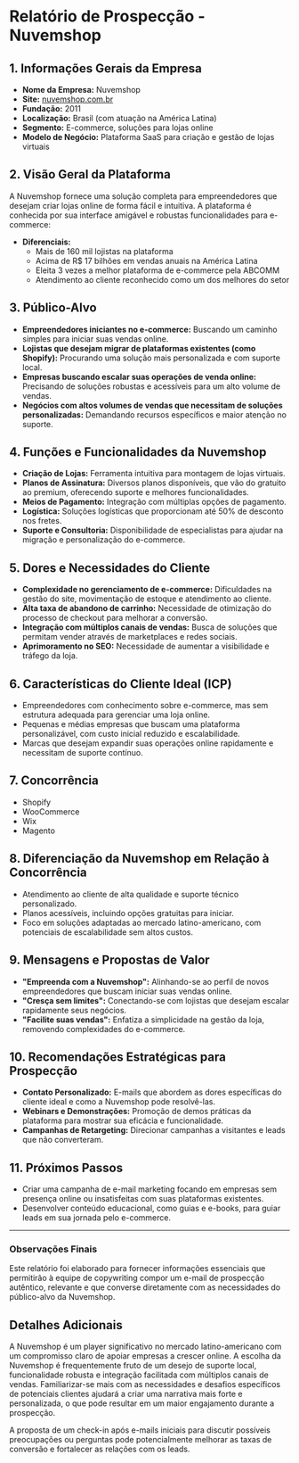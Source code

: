 # Relatório de Prospecção - Nuvemshop

## 1. **Informações Gerais da Empresa**
- **Nome da Empresa:** Nuvemshop
- **Site:** [nuvemshop.com.br](https://www.nuvemshop.com.br)
- **Fundação:** 2011
- **Localização:** Brasil (com atuação na América Latina)
- **Segmento:** E-commerce, soluções para lojas online
- **Modelo de Negócio:** Plataforma SaaS para criação e gestão de lojas virtuais

## 2. **Visão Geral da Plataforma**
A Nuvemshop fornece uma solução completa para empreendedores que desejam criar lojas online de forma fácil e intuitiva. A plataforma é conhecida por sua interface amigável e robustas funcionalidades para e-commerce:
- **Diferenciais:**
  - Mais de 160 mil lojistas na plataforma
  - Acima de R$ 17 bilhões em vendas anuais na América Latina
  - Eleita 3 vezes a melhor plataforma de e-commerce pela ABCOMM
  - Atendimento ao cliente reconhecido como um dos melhores do setor

## 3. **Público-Alvo**
- **Empreendedores iniciantes no e-commerce:** Buscando um caminho simples para iniciar suas vendas online.
- **Lojistas que desejam migrar de plataformas existentes (como Shopify):** Procurando uma solução mais personalizada e com suporte local.
- **Empresas buscando escalar suas operações de venda online:** Precisando de soluções robustas e acessíveis para um alto volume de vendas.
- **Negócios com altos volumes de vendas que necessitam de soluções personalizadas:** Demandando recursos específicos e maior atenção no suporte.

## 4. **Funções e Funcionalidades da Nuvemshop**
- **Criação de Lojas:** Ferramenta intuitiva para montagem de lojas virtuais.
- **Planos de Assinatura:** Diversos planos disponíveis, que vão do gratuito ao premium, oferecendo suporte e melhores funcionalidades.
- **Meios de Pagamento:** Integração com múltiplas opções de pagamento.
- **Logística:** Soluções logísticas que proporcionam até 50% de desconto nos fretes.
- **Suporte e Consultoria:** Disponibilidade de especialistas para ajudar na migração e personalização do e-commerce.

## 5. **Dores e Necessidades do Cliente**
- **Complexidade no gerenciamento de e-commerce:** Dificuldades na gestão do site, movimentação de estoque e atendimento ao cliente.
- **Alta taxa de abandono de carrinho:** Necessidade de otimização do processo de checkout para melhorar a conversão.
- **Integração com múltiplos canais de vendas:** Busca de soluções que permitam vender através de marketplaces e redes sociais.
- **Aprimoramento no SEO:** Necessidade de aumentar a visibilidade e tráfego da loja.

## 6. **Características do Cliente Ideal (ICP)**
- Empreendedores com conhecimento sobre e-commerce, mas sem estrutura adequada para gerenciar uma loja online.
- Pequenas e médias empresas que buscam uma plataforma personalizável, com custo inicial reduzido e escalabilidade.
- Marcas que desejam expandir suas operações online rapidamente e necessitam de suporte contínuo.

## 7. **Concorrência**
- Shopify
- WooCommerce
- Wix
- Magento

## 8. **Diferenciação da Nuvemshop em Relação à Concorrência**
- Atendimento ao cliente de alta qualidade e suporte técnico personalizado.
- Planos acessíveis, incluindo opções gratuitas para iniciar.
- Foco em soluções adaptadas ao mercado latino-americano, com potenciais de escalabilidade sem altos custos.

## 9. **Mensagens e Propostas de Valor**
- **"Empreenda com a Nuvemshop":** Alinhando-se ao perfil de novos empreendedores que buscam iniciar suas vendas online.
- **"Cresça sem limites":** Conectando-se com lojistas que desejam escalar rapidamente seus negócios.
- **"Facilite suas vendas":** Enfatiza a simplicidade na gestão da loja, removendo complexidades do e-commerce.

## 10. **Recomendações Estratégicas para Prospecção**
- **Contato Personalizado:** E-mails que abordem as dores específicas do cliente ideal e como a Nuvemshop pode resolvê-las.
- **Webinars e Demonstrações:** Promoção de demos práticas da plataforma para mostrar sua eficácia e funcionalidade.
- **Campanhas de Retargeting:** Direcionar campanhas a visitantes e leads que não converteram.

## 11. **Próximos Passos**
- Criar uma campanha de e-mail marketing focando em empresas sem presença online ou insatisfeitas com suas plataformas existentes.
- Desenvolver conteúdo educacional, como guias e e-books, para guiar leads em sua jornada pelo e-commerce.

---

### Observações Finais
Este relatório foi elaborado para fornecer informações essenciais que permitirão à equipe de copywriting compor um e-mail de prospecção autêntico, relevante e que converse diretamente com as necessidades do público-alvo da Nuvemshop.

## Detalhes Adicionais
A Nuvemshop é um player significativo no mercado latino-americano com um compromisso claro de apoiar empresas a crescer online. A escolha da Nuvemshop é frequentemente fruto de um desejo de suporte local, funcionalidade robusta e integração facilitada com múltiplos canais de vendas. Familiarizar-se mais com as necessidades e desafios específicos de potenciais clientes ajudará a criar uma narrativa mais forte e personalizada, o que pode resultar em um maior engajamento durante a prospecção.

A proposta de um check-in após e-mails iniciais para discutir possíveis preocupações ou perguntas pode potencialmente melhorar as taxas de conversão e fortalecer as relações com os leads.
